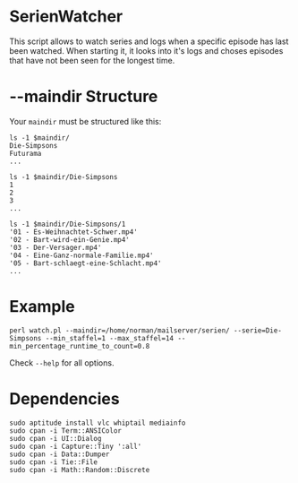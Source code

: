 # SerienWatcher

This script allows to watch series and logs when a specific episode has last been watched. When starting it, it looks into it's logs and choses episodes that have not been seen for the longest time.

# --maindir Structure

Your `maindir` must be structured like this:

```console
ls -1 $maindir/
Die-Simpsons
Futurama
...
```

```console
ls -1 $maindir/Die-Simpsons
1
2
3
...
```


```console
ls -1 $maindir/Die-Simpsons/1
'01 - Es-Weihnachtet-Schwer.mp4'
'02 - Bart-wird-ein-Genie.mp4'
'03 - Der-Versager.mp4'
'04 - Eine-Ganz-normale-Familie.mp4'
'05 - Bart-schlaegt-eine-Schlacht.mp4'
...
```

# Example

```console
perl watch.pl --maindir=/home/norman/mailserver/serien/ --serie=Die-Simpsons --min_staffel=1 --max_staffel=14 --min_percentage_runtime_to_count=0.8
```

Check `--help` for all options.

# Dependencies

```console
sudo aptitude install vlc whiptail mediainfo
sudo cpan -i Term::ANSIColor
sudo cpan -i UI::Dialog
sudo cpan -i Capture::Tiny ':all'
sudo cpan -i Data::Dumper
sudo cpan -i Tie::File
sudo cpan -i Math::Random::Discrete
```

